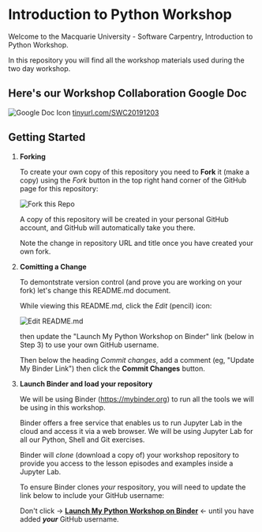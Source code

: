 # Introduction to Python Workshop

Welcome to the Macquarie University - Software Carpentry, Introduction to Python Workshop.

In this repository you will find all the workshop materials used during the two day workshop.

## Here's our Workshop Collaboration Google Doc

![Google Doc Icon](https://img.icons8.com/color/48/000000/google-docs.png)
[tinyurl.com/SWC20191203](https://tinyurl.com/SWC20191203)


## Getting Started

1. **Forking**

   To create your own copy of this repository you need to **Fork** it (make a copy) using the *Fork* button in the top right hand corner of the GitHub page for this repository:
   
   ![Fork this Repo](images/github-fork.png)
   
   A copy of this repository will be created in your personal GitHub account, and GitHub will automatically take you there.
   
   Note the change in repository URL and title once you have created your own fork. 
   
2. **Comitting a Change**

   To demontstrate version control (and prove you are working on your fork) let's change this README.md document.
   
   While viewing this README.md, click the *Edit* (pencil) icon:
   
   ![Edit README.md](images/github-readme-edit.png)
   
   then update the "Launch My Python Workshop on Binder" link (below in Step 3) to use your own GitHub username.
   
   Then below the heading *Commit changes*, add a comment (eg, "Update My Binder Link") then click the **Commit Changes** button.

3. **Launch Binder and load your repository**

   We will be using Binder (https://mybinder.org) to run all the tools we will be using in this workshop.  
   
   Binder offers a free service that enables us to run Jupyter Lab in the cloud and access it via a web browser. We will be using Jupyter Lab for all our Python, Shell and Git exercises.
   
   Binder will *clone* (download a copy of) your workshop repository to provide you access to the lesson episodes and examples inside a Jupyter Lab. 
   
   To ensure Binder clones *your* respository, you will need to update the link below to include your GitHub username:
   
   [//]: # (TIP: change the next line to include your GitHub username instead of the place holder)
   
   [Launch My Python Workshop on Binder]:
   https://mybinder.org/v2/gh/richard-miller/2019-12-03-intro-to-python-workshop/master?filepath=welcome.ipynb&urlpath=lab/tree/welcome.ipynb
   
   Don't click -> **[Launch My Python Workshop on Binder]** <-  until you have added ***your*** GitHub username.
   
